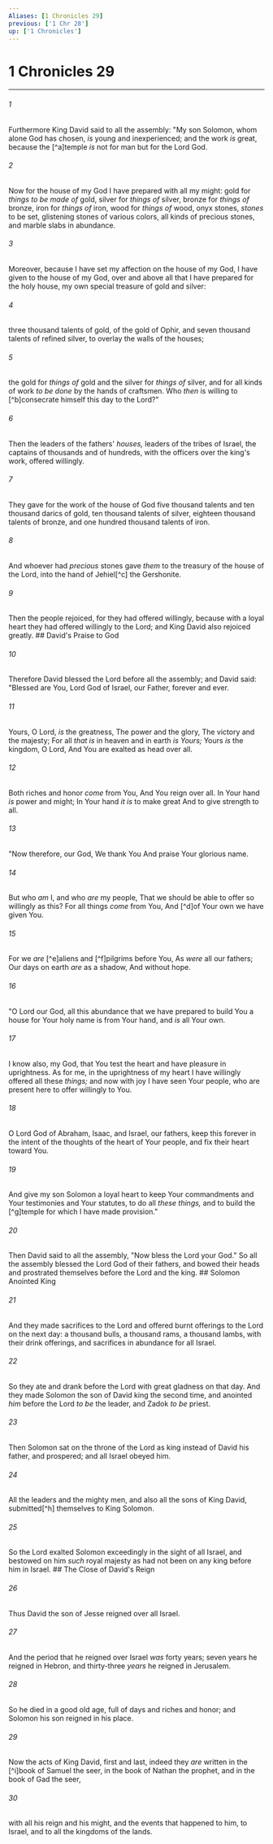 ```yaml
---
Aliases: [1 Chronicles 29]
previous: ['1 Chr 28']
up: ['1 Chronicles']
---
```

# 1 Chronicles 29

***


###### 1 
Furthermore King David said to all the assembly: "My son Solomon, whom alone God has chosen, _is_ young and inexperienced; and the work _is_ great, because the [^a]temple _is_ not for man but for the Lord God. 

###### 2 
Now for the house of my God I have prepared with all my might: gold for _things to be made of_ gold, silver for _things of_ silver, bronze for _things of_ bronze, iron for _things of_ iron, wood for _things of_ wood, onyx stones, _stones_ to be set, glistening stones of various colors, all kinds of precious stones, and marble slabs in abundance. 

###### 3 
Moreover, because I have set my affection on the house of my God, I have given to the house of my God, over and above all that I have prepared for the holy house, my own special treasure of gold and silver: 

###### 4 
three thousand talents of gold, of the gold of Ophir, and seven thousand talents of refined silver, to overlay the walls of the houses; 

###### 5 
the gold for _things of_ gold and the silver for _things of_ silver, and for all kinds of work _to be done_ by the hands of craftsmen. Who _then_ is willing to [^b]consecrate himself this day to the Lord?" 

###### 6 
Then the leaders of the fathers' _houses,_ leaders of the tribes of Israel, the captains of thousands and of hundreds, with the officers over the king's work, offered willingly. 

###### 7 
They gave for the work of the house of God five thousand talents and ten thousand darics of gold, ten thousand talents of silver, eighteen thousand talents of bronze, and one hundred thousand talents of iron. 

###### 8 
And whoever had _precious_ stones gave _them_ to the treasury of the house of the Lord, into the hand of Jehiel[^c] the Gershonite. 

###### 9 
Then the people rejoiced, for they had offered willingly, because with a loyal heart they had offered willingly to the Lord; and King David also rejoiced greatly. ## David's Praise to God 

###### 10 
Therefore David blessed the Lord before all the assembly; and David said: "Blessed are You, Lord God of Israel, our Father, forever and ever. 

###### 11 
Yours, O Lord, _is_ the greatness, The power and the glory, The victory and the majesty; For all _that is_ in heaven and in earth _is Yours;_ Yours _is_ the kingdom, O Lord, And You are exalted as head over all. 

###### 12 
Both riches and honor _come_ from You, And You reign over all. In Your hand _is_ power and might; In Your hand _it is_ to make great And to give strength to all. 

###### 13 
"Now therefore, our God, We thank You And praise Your glorious name. 

###### 14 
But who _am_ I, and who _are_ my people, That we should be able to offer so willingly as this? For all things _come_ from You, And [^d]of Your own we have given You. 

###### 15 
For we _are_ [^e]aliens and [^f]pilgrims before You, As _were_ all our fathers; Our days on earth _are_ as a shadow, And without hope. 

###### 16 
"O Lord our God, all this abundance that we have prepared to build You a house for Your holy name is from Your hand, and _is_ all Your own. 

###### 17 
I know also, my God, that You test the heart and have pleasure in uprightness. As for me, in the uprightness of my heart I have willingly offered all these _things;_ and now with joy I have seen Your people, who are present here to offer willingly to You. 

###### 18 
O Lord God of Abraham, Isaac, and Israel, our fathers, keep this forever in the intent of the thoughts of the heart of Your people, and fix their heart toward You. 

###### 19 
And give my son Solomon a loyal heart to keep Your commandments and Your testimonies and Your statutes, to do all _these things,_ and to build the [^g]temple for which I have made provision." 

###### 20 
Then David said to all the assembly, "Now bless the Lord your God." So all the assembly blessed the Lord God of their fathers, and bowed their heads and prostrated themselves before the Lord and the king. ## Solomon Anointed King 

###### 21 
And they made sacrifices to the Lord and offered burnt offerings to the Lord on the next day: a thousand bulls, a thousand rams, a thousand lambs, with their drink offerings, and sacrifices in abundance for all Israel. 

###### 22 
So they ate and drank before the Lord with great gladness on that day. And they made Solomon the son of David king the second time, and anointed _him_ before the Lord _to be_ the leader, and Zadok _to be_ priest. 

###### 23 
Then Solomon sat on the throne of the Lord as king instead of David his father, and prospered; and all Israel obeyed him. 

###### 24 
All the leaders and the mighty men, and also all the sons of King David, submitted[^h] themselves to King Solomon. 

###### 25 
So the Lord exalted Solomon exceedingly in the sight of all Israel, and bestowed on him _such_ royal majesty as had not been on any king before him in Israel. ## The Close of David's Reign 

###### 26 
Thus David the son of Jesse reigned over all Israel. 

###### 27 
And the period that he reigned over Israel _was_ forty years; seven years he reigned in Hebron, and thirty-three _years_ he reigned in Jerusalem. 

###### 28 
So he died in a good old age, full of days and riches and honor; and Solomon his son reigned in his place. 

###### 29 
Now the acts of King David, first and last, indeed they _are_ written in the [^i]book of Samuel the seer, in the book of Nathan the prophet, and in the book of Gad the seer, 

###### 30 
with all his reign and his might, and the events that happened to him, to Israel, and to all the kingdoms of the lands.
